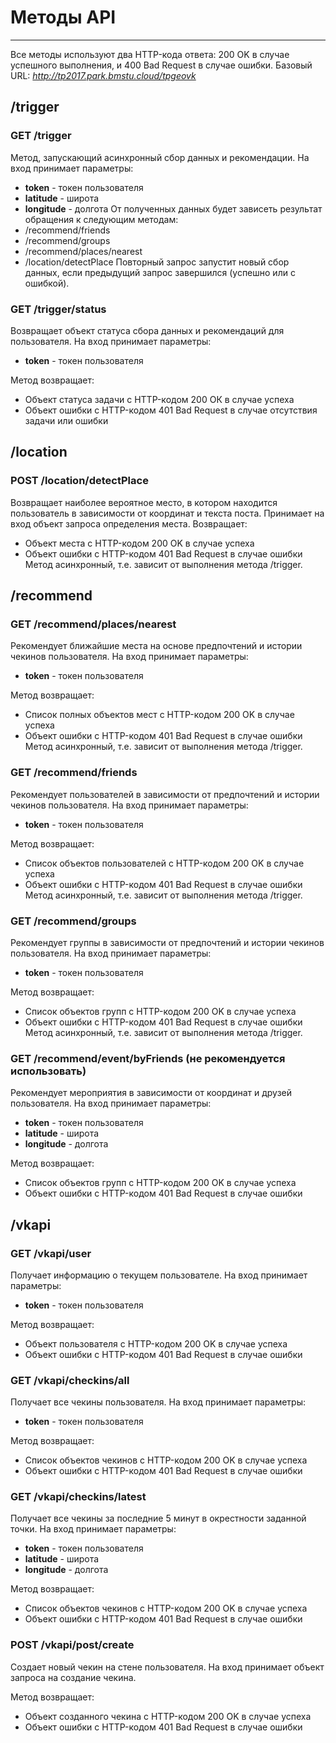 # Методы API
---

Все методы используют два HTTP-кода ответа: 200 OK в случае успешного выполнения, и 400 Bad Request в случае ошибки.
Базовый URL: *http://tp2017.park.bmstu.cloud/tpgeovk*

## /trigger

### GET /trigger
Метод, запускающий асинхронный сбор данных и рекомендации. На вход принимает параметры:
 - **token** - токен пользователя
 - **latitude** - широта
 - **longitude** - долгота
От полученных данных будет зависеть результат обращения к следующим методам:
 - /recommend/friends
 - /recommend/groups
 - /recommend/places/nearest
 - /location/detectPlace
Повторный запрос запустит новый сбор данных, если предыдущий запрос завершился (успешно или с ошибкой).

### GET /trigger/status
Возвращает объект статуса сбора данных и рекомендаций для пользователя. На вход принимает параметры:
 - **token** - токен пользователя

Метод возвращает:
 - Объект статуса задачи с HTTP-кодом 200 ОК в случае успеха
 - Объект ошибки с HTTP-кодом 401 Bad Request в случае отсутствия задачи или ошибки

## /location

### POST /location/detectPlace
Возвращает наиболее вероятное место, в котором находится пользователь в зависимости от координат и текста поста. Принимает на вход объект запроса определения места. Возвращает:
 - Объект места с HTTP-кодом 200 OK  в случае успеха
 - Объект ошибки с HTTP-кодом 401 Bad Request в случае ошибки
Метод асинхронный, т.е. зависит от выполнения метода /trigger.

## /recommend

### GET /recommend/places/nearest
Рекомендует ближайшие места на основе предпочтений и истории чекинов пользователя. На вход принимает параметры:
 - **token** - токен пользователя

Метод возвращает:
 - Список полных объектов мест с HTTP-кодом 200 OK  в случае успеха
 - Объект ошибки с HTTP-кодом 401 Bad Request в случае ошибки
Метод асинхронный, т.е. зависит от выполнения метода /trigger.


### GET /recommend/friends
Рекомендует пользователей в зависимости от предпочтений и истории чекинов пользователя. На вход принимает параметры:
 - **token** - токен пользователя

Метод возвращает:
 - Список объектов пользователей с HTTP-кодом 200 OK  в случае успеха
 - Объект ошибки с HTTP-кодом 401 Bad Request в случае ошибки
Метод асинхронный, т.е. зависит от выполнения метода /trigger.


### GET /recommend/groups
Рекомендует группы в зависимости от предпочтений и истории чекинов пользователя. На вход принимает параметры:
 - **token** - токен пользователя

Метод возвращает:
 - Список объектов групп с HTTP-кодом 200 OK  в случае успеха
 - Объект ошибки с HTTP-кодом 401 Bad Request в случае ошибки
Метод асинхронный, т.е. зависит от выполнения метода /trigger.

### GET /recommend/event/byFriends (не рекомендуется использовать)
Рекомендует мероприятия в зависимости от координат и друзей пользователя. На вход принимает параметры:
 - **token** - токен пользователя
 - **latitude** - широта
 - **longitude** - долгота

Метод возвращает:
 - Список объектов групп с HTTP-кодом 200 OK  в случае успеха
 - Объект ошибки с HTTP-кодом 401 Bad Request в случае ошибки

## /vkapi

### GET /vkapi/user
Получает информацию о текущем пользователе. На вход принимает параметры:
 - **token** - токен пользователя

Метод возвращает:
 - Объект пользователя с HTTP-кодом 200 OK  в случае успеха
 - Объект ошибки с HTTP-кодом 401 Bad Request в случае ошибки

### GET /vkapi/checkins/all
Получает все чекины пользователя. На вход принимает параметры:
 - **token** - токен пользователя

Метод возвращает:
 - Список объектов чекинов с HTTP-кодом 200 OK  в случае успеха
 - Объект ошибки с HTTP-кодом 401 Bad Request в случае ошибки

### GET /vkapi/checkins/latest
Получает все чекины за последние 5 минут в окрестности заданной точки. На вход принимает параметры:
 - **token** - токен пользователя
 - **latitude** - широта
 - **longitude** - долгота

Метод возвращает:
 - Список объектов чекинов с HTTP-кодом 200 OK  в случае успеха
 - Объект ошибки с HTTP-кодом 401 Bad Request в случае ошибки


### POST /vkapi/post/create
Создает новый чекин на стене пользователя. На вход принимает объект запроса на создание чекина.

Метод возвращает:
 - Объект созданного чекина с HTTP-кодом 200 OK  в случае успеха
 - Объект ошибки с HTTP-кодом 401 Bad Request в случае ошибки